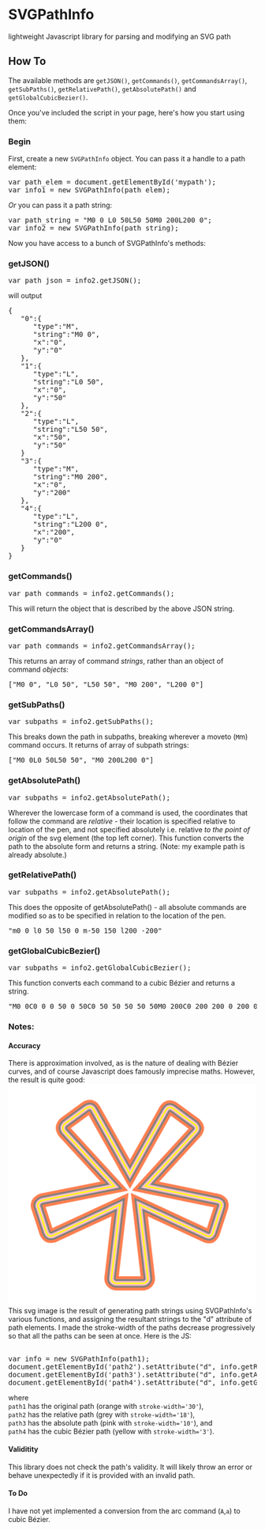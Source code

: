 SVGPathInfo
===========

lightweight Javascript library for parsing and modifying an SVG path

<h2>How To</h2>
The available methods are <code>getJSON()</code>, <code>getCommands()</code>, <code>getCommandsArray()</code>, <code>getSubPaths()</code>, <code>getRelativePath()</code>, <code>getAbsolutePath()</code> and <code>getGlobalCubicBezier()</code>. 

Once you've included the script in your page, here's how you start using them: 
<h3>Begin</h3>
First, create a new <code>SVGPathInfo</code> object.
You can pass it a handle to a path element:
<pre>
var path_elem = document.getElementById('mypath'); 
var info1 = new SVGPathInfo(path_elem); 
</pre>
<i>Or</i> you can pass it a path string:
<pre>
var path_string = "M0 0 L0 50L50 50M0 200L200 0"; 
var info2 = new SVGPathInfo(path_string); 
</pre>
Now you have access to a bunch of SVGPathInfo's methods:
<h3>getJSON()</h3>
<pre>
var path_json = info2.getJSON();
</pre>
will output
<pre>
{  
   "0":{  
      "type":"M",
      "string":"M0 0",
      "x":"0",
      "y":"0"
   },
   "1":{  
      "type":"L",
      "string":"L0 50",
      "x":"0",
      "y":"50"
   },
   "2":{  
      "type":"L",
      "string":"L50 50",
      "x":"50",
      "y":"50"
   }
   "3":{  
      "type":"M",
      "string":"M0 200",
      "x":"0",
      "y":"200"
   },
   "4":{  
      "type":"L",
      "string":"L200 0",
      "x":"200",
      "y":"0"
   }
}
</pre>
<h3>getCommands()</h3>
<pre>
var path_commands = info2.getCommands();
</pre>
This will return the object that is described by the above JSON string. 
</pre>
<h3>getCommandsArray()</h3>
<pre>
var path_commands = info2.getCommandsArray();
</pre>
This returns an array of command <i>strings</i>, rather than an object of command <i>objects</i>:
<pre>
["M0 0", "L0 50", "L50 50", "M0 200", "L200 0"] 
</pre>
<h3>getSubPaths()</h3>
<pre>
var subpaths = info2.getSubPaths();
</pre>
This breaks down the path in subpaths, breaking wherever a moveto (<code>M</code/<code>m</code>) command occurs. It returns of array of subpath strings:
<pre>
["M0 0L0 50L50 50", "M0 200L200 0"] 
</pre>
<h3>getAbsolutePath()</h3>
<pre>
var subpaths = info2.getAbsolutePath();
</pre>
Wherever the lowercase form of a command is used, the coordinates that follow the command are <i>relative</i> - their location is specified relative to location of the pen, and not specified absolutely i.e. relative <i>to the point of origin</i> of the svg element (the top left corner). 
This function converts the path to the absolute form and returns a string. (Note: my example path is already absolute.)
<h3>getRelativePath()</h3>
<pre>
var subpaths = info2.getAbsolutePath();
</pre>
This does the opposite of getAbsolutePath() - all absolute commands are modified so as to be specified in relation to the location of the pen. 
<pre>
"m0 0 l0 50 l50 0 m-50 150 l200 -200"
</pre>
<h3>getGlobalCubicBezier()</h3>
<pre>
var subpaths = info2.getGlobalCubicBezier();
</pre>
This function converts each command to a cubic Bézier and returns a string. 
<pre>
"M0 0C0 0 0 50 0 50C0 50 50 50 50 50M0 200C0 200 200 0 200 0"
</pre>
<h3>Notes:</h3>
<h4>Accuracy</h4>
There is approximation involved, as is the nature of dealing with Bézier curves, and of course Javascript does famously imprecise maths. However, the result is quite good: 
<img src='SVGPathInfo-asterisk.png' />
This svg image is the result of generating path strings using SVGPathInfo's various functions, and assigning the resultant strings to the "d" attribute of path elements. I made the stroke-width of the paths decrease progressively so that all the paths can be seen at once. Here is the JS:
<pre> 
var info = new SVGPathInfo(path1); 
document.getElementById('path2').setAttribute("d", info.getRelativePath()); 
document.getElementById('path3').setAttribute("d", info.getAbsolutePath()); 
document.getElementById('path4').setAttribute("d", info.getGlobalCubicBezier()); 
</pre> 
where<br />
<code>path1</code> has the original path (orange with <code>stroke-width='30'</code>), <br />
<code>path2</code> has the relative path (grey with <code>stroke-width='18'</code>),<br /><code>path3</code> has the absolute path (pink with <code>stroke-width='10'</code>), and <br /><code>path4</code> has the cubic Bézier path (yellow with <code>stroke-width='3'</code>).  
<h4>Validitity</h4>
This library does not check the path's validity. It will likely throw an error or behave unexpectedly if it is provided with an invalid path. 
<h4>To Do</h4>
I have not yet implemented a conversion from the arc command (<code>A</code>,<code>a</code>) to cubic Bézier.